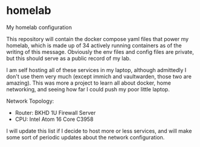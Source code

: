 # homelab
My homelab configuration

This repository will contain the docker compose yaml files that power my homelab, which is made up of 34 actively running containers as of the writing of this message. Obviously the env files and config files are private, but this should serve as a public record of my lab.

I am self hosting all of these services in my laptop, although admittedly I don't use them very much (except immich and vaultwarden, those two are amazing). This was more a project to learn all about docker, home networking, and seeing how far I could push my poor little laptop.

Network Topology:
  - Router: BKHD 1U Firewall Server
  -   CPU: Intel Atom 16 Core C3958

I will update this list if I decide to host more or less services, and will make some sort of periodic updates about the network configuration.
